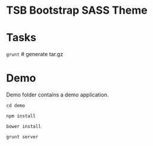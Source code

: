 TSB Bootstrap SASS Theme
============

 # Tasks

 `grunt`  # generate tar.gz

 # Demo

 Demo folder contains a demo application.

 `cd demo`

 `npm install` 

 `bower install`

 `grunt server`
